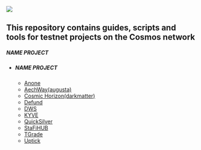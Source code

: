 ![](https://github.com/nodersteam/picture/blob/main/og-image.jpg?raw=true)

This repository contains guides, scripts and tools for testnet projects on the Cosmos network
---------------------------------------------------------------------------------------------

##### NAME PROJECT

- ##### NAME PROJECT
    + [Anone](https://github.com/nodersteam/cosmostestnet/tree/main/anone-testnet-1)
    + [AechWay(augusta)](https://github.com/nodersteam/cosmostestnet/tree/main/archway-augusta-1)
    + [Cosmic Horizon(darkmatter)](https://github.com/nodersteam/cosmostestnet/tree/main/cosmichorizon-darkmatter)
    + [Defund](http://sabaka.net)
    + [DWS](http://sabaka.net)
    + [KYVE](http://sabaka.net)
    + [QuickSilver](http://sabaka.net)
    + [StaFiHUB](http://sabaka.net)
    + [TGrade](http://sabaka.net)
    + [Uptick](http://sabaka.net)


